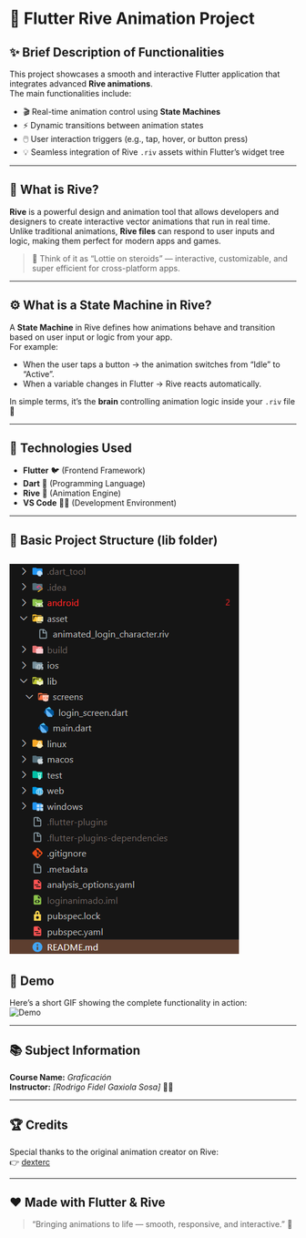 # 🦋 Flutter Rive Animation Project

## ✨ Brief Description of Functionalities
This project showcases a smooth and interactive Flutter application that integrates advanced **Rive animations**.  
The main functionalities include:
- 🎬 Real-time animation control using **State Machines**
- ⚡ Dynamic transitions between animation states
- 🖱️ User interaction triggers (e.g., tap, hover, or button press)
- 💡 Seamless integration of Rive `.riv` assets within Flutter’s widget tree

---

## 🎨 What is Rive?
**Rive** is a powerful design and animation tool that allows developers and designers to create interactive vector animations that run in real time.  
Unlike traditional animations, **Rive files** can respond to user inputs and logic, making them perfect for modern apps and games.

> 🧠 Think of it as “Lottie on steroids” — interactive, customizable, and super efficient for cross-platform apps.

---

## ⚙️ What is a State Machine in Rive?
A **State Machine** in Rive defines how animations behave and transition based on user input or logic from your app.  
For example:
- When the user taps a button → the animation switches from “Idle” to “Active”.
- When a variable changes in Flutter → Rive reacts automatically.

In simple terms, it’s the **brain** controlling animation logic inside your `.riv` file 🧩

---

## 🧰 Technologies Used
- **Flutter** 🐦 (Frontend Framework)
- **Dart** 💙 (Programming Language)
- **Rive** 🎨 (Animation Engine)
- **VS Code** 🧑‍💻 (Development Environment)

---

## 📁 Basic Project Structure (lib folder)
![Proyect structure](asset/imagen_de_arbol_archivos(organizacion).png)
---

## 🎥 Demo
Here’s a short GIF showing the complete functionality in action:  
![Demo](asset/demo.gif)

---

## 📚 Subject Information
**Course Name:** *Graficación*  
**Instructor:** *[Rodrigo Fidel Gaxiola Sosa]* 👨‍🏫

---

## 🏆 Credits
Special thanks to the original animation creator on Rive:  
👉 [dexterc](https://rive.app/marketplace/3645-7621-remix-of-login-machine/)  

---

## ❤️ Made with Flutter & Rive
> “Bringing animations to life — smooth, responsive, and interactive.” 🚀
